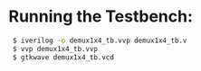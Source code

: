 # Running the Testbench: 
```bash
 $ iverilog -o demux1x4_tb.vvp demux1x4_tb.v
 $ vvp demux1x4_tb.vvp
 $ gtkwave demux1x4_tb.vcd
```